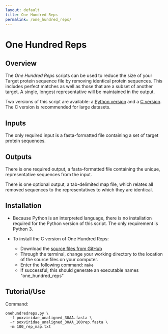 ```yaml
---
layout: default
title: One Hundred Reps
permalink: /one_hundred_reps/
---
```


# One Hundred Reps

## Overview

The *One Hundred Reps* scripts can be used to reduce the size of your Target protein sequence file by removing identical protein sequences. This includes perfect matches as well as those that are a subset of another target. A single, longest representative will be maintained in the output.

Two versions of this script are available: a [Python version](https://github.com/LadnerLab/Library-Design/tree/master/one_hundred_reps/python) and a [C version](https://github.com/LadnerLab/Library-Design/tree/master/one_hundred_reps/c). The C version is recommended for large datasets.

## Inputs

The only required input is a fasta-formatted file containing a set of target protein sequences.

## Outputs

There is one required output, a fasta-formatted file containing the unique, representative sequences from the input. 

There is one optional output, a tab-delimited map file, which relates all removed sequences to the representatives to which they are identical. 

## Installation

- Because Python is an interpreted language, there is no installation required for the Python version of this script. The only requirement is Python 3. 

- To install the C version of One Hundred Reps:
    - Download the [source files from GitHub](https://github.com/LadnerLab/Library-Design/tree/master/one_hundred_reps/c)
    - Through the terminal, change your working directory to the location of the source files on your computer.
    - Enter the following command: `make`
    - If successful, this should generate an executable names "one\_hundred\_reps"

## Tutorial/Use



Command:
```
onehundredreps.py \
  -f poxviridae_unaligned_30AA.fasta \
  -r poxviridae_unaligned_30AA_100rep.fasta \
  -m 100_rep_map.txt
```


